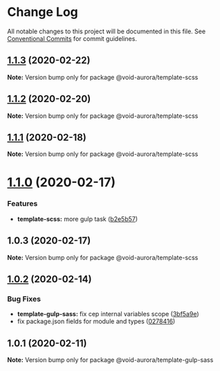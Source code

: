 # Change Log

All notable changes to this project will be documented in this file.
See [Conventional Commits](https://conventionalcommits.org) for commit guidelines.

## [1.1.3](https://github.com/void-aurora/toolkit/compare/@void-aurora/template-scss@1.1.2...@void-aurora/template-scss@1.1.3) (2020-02-22)

**Note:** Version bump only for package @void-aurora/template-scss

## [1.1.2](https://github.com/void-aurora/toolkit/compare/@void-aurora/template-scss@1.1.1...@void-aurora/template-scss@1.1.2) (2020-02-20)

**Note:** Version bump only for package @void-aurora/template-scss

## [1.1.1](https://github.com/void-aurora/toolkit/compare/@void-aurora/template-scss@1.1.0...@void-aurora/template-scss@1.1.1) (2020-02-18)

**Note:** Version bump only for package @void-aurora/template-scss

# [1.1.0](https://github.com/void-aurora/toolkit/compare/@void-aurora/template-scss@1.0.3...@void-aurora/template-scss@1.1.0) (2020-02-17)

### Features

- **template-scss:** more gulp task ([b2e5b57](https://github.com/void-aurora/toolkit/commit/b2e5b575ec58ede88410cca4d4836685df8eba05))

## 1.0.3 (2020-02-17)

**Note:** Version bump only for package @void-aurora/template-scss

## [1.0.2](https://github.com/void-aurora/toolkit/compare/@void-aurora/template-gulp-sass@1.0.1...@void-aurora/template-gulp-sass@1.0.2) (2020-02-14)

### Bug Fixes

- **template-gulp-sass:** fix cep internal variables scope ([3bf5a9e](https://github.com/void-aurora/toolkit/commit/3bf5a9ef2c3c174b43ca0c5df4fb5d7e5c74f1e9))
- fix package.json fields for module and types ([0278416](https://github.com/void-aurora/toolkit/commit/02784161794e8a12a22209fdd0f15e674fb85770))

## 1.0.1 (2020-02-11)

**Note:** Version bump only for package @void-aurora/template-gulp-sass

